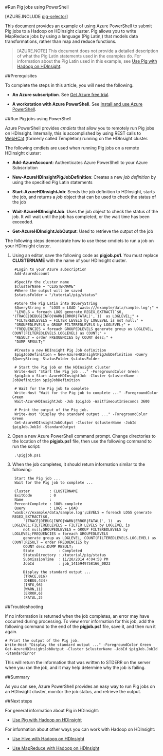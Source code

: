 <properties
   pageTitle="Use Hadoop Pig with PowerShell in HDInsight | Microsoft Azure"
   description="Learn how to submit Pig jobs to a Hadoop cluster on HDInsight using Azure PowerShell."
   services="hdinsight"
   documentationCenter=""
   authors="Blackmist"
   manager="paulettm"
   editor="cgronlun"/>

<tags
   ms.service="hdinsight"
   ms.devlang="na"
   ms.topic="article"
   ms.tgt_pltfrm="na"
   ms.workload="big-data"
   ms.date="02/18/2015"
   ms.author="larryfr"/>

#Run Pig jobs using PowerShell

[AZURE.INCLUDE [pig-selector](../includes/hdinsight-selector-use-pig.md)]

This document provides an example of using Azure PowerShell to submit Pig jobs to a Hadoop on HDInsight cluster. Pig allows you to write MapReduce jobs by using a language (Pig Latin,) that models data transformations, rather than map and reduce functions.

> [AZURE.NOTE] This document does not provide a detailed description of what the Pig Latin statements used in the examples do. For information about the Pig Latin used in this example, see <a href="hdinsight-use-pig.md" target="_blank">Use Pig with Hadoop on HDInsight</a>.

##<a id="prereq"></a>Prerequisites

To complete the steps in this article, you will need the following.

- **An Azure subscription**. See [Get Azure free trial](http://azure.microsoft.com/documentation/videos/get-azure-free-trial-for-testing-hadoop-in-hdinsight/).

- **A workstation with Azure PowerShell**. See [Install and use Azure PowerShell](http://azure.microsoft.com/documentation/videos/install-and-use-azure-powershell/).


##<a id="powershell"></a>Run Pig jobs using PowerShell

Azure PowerShell provides *cmdlets* that allow you to remotely run Pig jobs on HDInsight. Internally, this is accomplished by using REST calls to <a href="https://cwiki.apache.org/confluence/display/Hive/WebHCat" target="_blank">WebHCat</a> (formerly called Templeton) running on the HDInsight cluster.

The following cmdlets are used when running Pig jobs on a remote HDInsight cluster:

* **Add-AzureAccount**: Authenticates Azure PowerShell to your Azure Subscription

* **New-AzureHDInsightPigJobDefinition**: Creates a new *job definition* by using the specified Pig Latin statements

* **Start-AzureHDInsightJob**: Sends the job definition to HDInsight, starts the job, and returns a *job* object that can be used to check the status of the job

* **Wait-AzureHDInsightJob**: Uses the job object to check the status of the job. It will wait until the job has completed, or the wait time has been exceeded.

* **Get-AzureHDInsightJobOutput**: Used to retrieve the output of the job

The following steps demonstrate how to use these cmdlets to run a job on your HDInsight cluster. 

1. Using an editor, save the following code as **pigjob.ps1**. You must replace **CLUSTERNAME** with the name of your HDInsight cluster.

		#Login to your Azure subscription
		Add-AzureAccount

		#Specify the cluster name
		$clusterName = "CLUSTERNAME"
		#Where the output will be saved
		$statusFolder = "/tutorial/pig/status"

		#Store the Pig Latin into $QueryString
		$QueryString =  "LOGS = LOAD 'wasb:///example/data/sample.log';" +
		"LEVELS = foreach LOGS generate REGEX_EXTRACT(`$0, '(TRACE|DEBUG|INFO|WARN|ERROR|FATAL)', 1)  as LOGLEVEL;" +
		"FILTEREDLEVELS = FILTER LEVELS by LOGLEVEL is not null;" +
		"GROUPEDLEVELS = GROUP FILTEREDLEVELS by LOGLEVEL;" +
		"FREQUENCIES = foreach GROUPEDLEVELS generate group as LOGLEVEL, COUNT(FILTEREDLEVELS.LOGLEVEL) as COUNT;" +
		"RESULT = order FREQUENCIES by COUNT desc;" +
		"DUMP RESULT;"

		#Create a new HDInsight Pig Job definition
		$pigJobDefinition = New-AzureHDInsightPigJobDefinition -Query $QueryString -StatusFolder $statusFolder

		# Start the Pig job on the HDInsight cluster
		Write-Host "Start the Pig job ..." -ForegroundColor Green
		$pigJob = Start-AzureHDInsightJob -Cluster $clusterName -JobDefinition $pigJobDefinition

		# Wait for the Pig job to complete
		Write-Host "Wait for the Pig job to complete ..." -ForegroundColor Green
		Wait-AzureHDInsightJob -Job $pigJob -WaitTimeoutInSeconds 3600

		# Print the output of the Pig job.
		Write-Host "Display the standard output ..." -ForegroundColor Green
		Get-AzureHDInsightJobOutput -Cluster $clusterName -JobId $pigJob.JobId -StandardOutput

2. Open a new Azure PowerShell command prompt. Change directories to the location of the **pigjob.ps1** file, then use the following command to run the script:

		.\pigjob.ps1

7. When the job completes, it should return information similar to the following:

		Start the Pig job ...
		Wait for the Pig job to complete ...

		Cluster         : CLUSTERNAME
		ExitCode        : 0
		Name            :
		PercentComplete : 100% complete
		Query           : LOGS = LOAD 'wasb:///example/data/sample.log';LEVELS = foreach LOGS generate REGEX_EXTRACT($0,
			'(TRACE|DEBUG|INFO|WARN|ERROR|FATAL)', 1)  as LOGLEVEL;FILTEREDLEVELS = FILTER LEVELS by LOGLEVEL is
			not null;GROUPEDLEVELS = GROUP FILTEREDLEVELS by LOGLEVEL;FREQUENCIES = foreach GROUPEDLEVELS
			generate group as LOGLEVEL, COUNT(FILTEREDLEVELS.LOGLEVEL) as COUNT;RESULT = order FREQUENCIES by
			COUNT desc;DUMP RESULT;
			State           : Completed
			StatusDirectory : /tutorial/pig/status
			SubmissionTime  : 11/20/2014 4:04:58 PM
			JobId           : job_1415949758166_0023

			Display the standard output ...
			(TRACE,816)
			(DEBUG,434)
			(INFO,96)
			(WARN,11)
			(ERROR,6)
			(FATAL,2)

##<a id="troubleshooting"></a>Troubleshooting

If no information is returned when the job completes, an error may have occurred during processing. To view error information for this job, add the following command to the end of the **pigjob.ps1** file, save it, and then run it again.

	# Print the output of the Pig job.
	Write-Host "Display the standard output ..." -ForegroundColor Green
	Get-AzureHDInsightJobOutput -Cluster $clusterName -JobId $pigJob.JobId -StandardError

This will return the information that was written to STDERR on the server when you ran the job, and it may help determine why the job is failing.

##<a id="summary"></a>Summary

As you can see, Azure PowerShell provides an easy way to run Pig jobs on an HDInsight cluster, monitor the job status, and retrieve the output.

##<a id="nextsteps"></a>Next steps

For general information about Pig in HDInsight:

* [Use Pig with Hadoop on HDInsight](hdinsight-use-pig.md)

For information about other ways you can work with Hadoop on HDInsight:

* [Use Hive with Hadoop on HDInsight](hdinsight-use-hive.md)

* [Use MapReduce with Hadoop on HDInsight](hdinsight-use-mapreduce.md)
